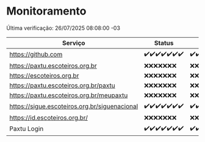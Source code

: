 # Monitoramento

Última verificação: 26/07/2025 08:08:00 -03

|Serviço|Status|Últimas 24h|
|---|---|---|
|https://github.com|<span title="2025-07-19: OK=23">✔️</span><span title="2025-07-20: OK=22">✔️</span><span title="2025-07-21: OK=22">✔️</span><span title="2025-07-22: OK=23">✔️</span><span title="2025-07-23: OK=23">✔️</span><span title="2025-07-24: OK=23">✔️</span><span title="2025-07-25: OK=10">✔️</span>|<span title="25/07/2025 08:09:00 -03 : 200">✔️</span><span title="25/07/2025 09:19:00 -03 : 200">✔️</span><span title="25/07/2025 10:29:00 -03 : 200">✔️</span><span title="25/07/2025 11:10:00 -03 : 200">✔️</span><span title="25/07/2025 12:10:00 -03 : 200">✔️</span><span title="25/07/2025 13:12:00 -03 : 200">✔️</span><span title="25/07/2025 14:11:00 -03 : 200">✔️</span><span title="25/07/2025 15:14:00 -03 : 200">✔️</span><span title="25/07/2025 16:10:00 -03 : 200">✔️</span><span title="25/07/2025 17:10:00 -03 : 200">✔️</span><span title="25/07/2025 18:09:00 -03 : 200">✔️</span><span title="25/07/2025 19:09:00 -03 : 200">✔️</span><span title="25/07/2025 20:10:00 -03 : 200">✔️</span><span title="25/07/2025 21:51:00 -03 : 200">✔️</span><span title="25/07/2025 23:45:00 -03 : 200">✔️</span><span title="26/07/2025 00:52:00 -03 : 200">✔️</span><span title="26/07/2025 01:27:00 -03 : 200">✔️</span><span title="26/07/2025 02:14:00 -03 : 200">✔️</span><span title="26/07/2025 03:13:00 -03 : 200">✔️</span><span title="26/07/2025 04:10:00 -03 : 200">✔️</span><span title="26/07/2025 05:12:00 -03 : 200">✔️</span><span title="26/07/2025 06:09:00 -03 : 200">✔️</span><span title="26/07/2025 07:09:00 -03 : 200">✔️</span><span title="26/07/2025 08:08:00 -03 : 200">✔️</span>|
|https://paxtu.escoteiros.org.br|<span title="2025-07-19: Falhas=23">❌</span><span title="2025-07-20: Falhas=22">❌</span><span title="2025-07-21: Falhas=22">❌</span><span title="2025-07-22: Falhas=23">❌</span><span title="2025-07-23: Falhas=23">❌</span><span title="2025-07-24: Falhas=23">❌</span><span title="2025-07-25: Falhas=10">❌</span>|<span title="25/07/2025 08:09:00 -03 : 403">❌</span><span title="25/07/2025 09:19:00 -03 : 403">❌</span><span title="25/07/2025 10:29:00 -03 : 403">❌</span><span title="25/07/2025 11:10:00 -03 : 403">❌</span><span title="25/07/2025 12:10:00 -03 : 403">❌</span><span title="25/07/2025 13:12:00 -03 : 403">❌</span><span title="25/07/2025 14:11:00 -03 : 403">❌</span><span title="25/07/2025 15:14:00 -03 : 403">❌</span><span title="25/07/2025 16:10:00 -03 : 403">❌</span><span title="25/07/2025 17:10:00 -03 : 403">❌</span><span title="25/07/2025 18:09:00 -03 : 403">❌</span><span title="25/07/2025 19:09:00 -03 : 403">❌</span><span title="25/07/2025 20:10:00 -03 : 403">❌</span><span title="25/07/2025 21:51:00 -03 : 403">❌</span><span title="25/07/2025 23:45:00 -03 : 403">❌</span><span title="26/07/2025 00:52:00 -03 : 403">❌</span><span title="26/07/2025 01:27:00 -03 : 403">❌</span><span title="26/07/2025 02:14:00 -03 : 403">❌</span><span title="26/07/2025 03:13:00 -03 : 403">❌</span><span title="26/07/2025 04:10:00 -03 : 403">❌</span><span title="26/07/2025 05:12:00 -03 : 403">❌</span><span title="26/07/2025 06:09:00 -03 : 403">❌</span><span title="26/07/2025 07:09:00 -03 : 403">❌</span><span title="26/07/2025 08:08:00 -03 : 403">❌</span>|
|https://escoteiros.org.br|<span title="2025-07-19: Falhas=23">❌</span><span title="2025-07-20: Falhas=22">❌</span><span title="2025-07-21: Falhas=22">❌</span><span title="2025-07-22: Falhas=23">❌</span><span title="2025-07-23: Falhas=23">❌</span><span title="2025-07-24: Falhas=23">❌</span><span title="2025-07-25: Falhas=10">❌</span>|<span title="25/07/2025 08:09:00 -03 : 403">❌</span><span title="25/07/2025 09:19:00 -03 : 403">❌</span><span title="25/07/2025 10:29:00 -03 : 403">❌</span><span title="25/07/2025 11:10:00 -03 : 403">❌</span><span title="25/07/2025 12:10:00 -03 : 403">❌</span><span title="25/07/2025 13:12:00 -03 : 403">❌</span><span title="25/07/2025 14:11:00 -03 : 403">❌</span><span title="25/07/2025 15:14:00 -03 : 403">❌</span><span title="25/07/2025 16:10:00 -03 : 403">❌</span><span title="25/07/2025 17:10:00 -03 : 403">❌</span><span title="25/07/2025 18:09:00 -03 : 403">❌</span><span title="25/07/2025 19:09:00 -03 : 403">❌</span><span title="25/07/2025 20:10:00 -03 : 403">❌</span><span title="25/07/2025 21:51:00 -03 : 403">❌</span><span title="25/07/2025 23:45:00 -03 : 403">❌</span><span title="26/07/2025 00:52:00 -03 : 403">❌</span><span title="26/07/2025 01:27:00 -03 : 403">❌</span><span title="26/07/2025 02:14:00 -03 : 403">❌</span><span title="26/07/2025 03:13:00 -03 : 403">❌</span><span title="26/07/2025 04:10:00 -03 : 403">❌</span><span title="26/07/2025 05:12:00 -03 : 403">❌</span><span title="26/07/2025 06:09:00 -03 : 403">❌</span><span title="26/07/2025 07:09:00 -03 : 403">❌</span><span title="26/07/2025 08:08:00 -03 : 403">❌</span>|
|https://paxtu.escoteiros.org.br/paxtu|<span title="2025-07-19: Falhas=23">❌</span><span title="2025-07-20: Falhas=22">❌</span><span title="2025-07-21: Falhas=22">❌</span><span title="2025-07-22: Falhas=23">❌</span><span title="2025-07-23: Falhas=23">❌</span><span title="2025-07-24: Falhas=23">❌</span><span title="2025-07-25: Falhas=10">❌</span>|<span title="25/07/2025 08:09:00 -03 : 403">❌</span><span title="25/07/2025 09:19:00 -03 : 403">❌</span><span title="25/07/2025 10:29:00 -03 : 403">❌</span><span title="25/07/2025 11:10:00 -03 : 403">❌</span><span title="25/07/2025 12:10:00 -03 : 403">❌</span><span title="25/07/2025 13:12:00 -03 : 403">❌</span><span title="25/07/2025 14:11:00 -03 : 403">❌</span><span title="25/07/2025 15:14:00 -03 : 403">❌</span><span title="25/07/2025 16:10:00 -03 : 403">❌</span><span title="25/07/2025 17:10:00 -03 : 403">❌</span><span title="25/07/2025 18:09:00 -03 : 403">❌</span><span title="25/07/2025 19:09:00 -03 : 403">❌</span><span title="25/07/2025 20:10:00 -03 : 403">❌</span><span title="25/07/2025 21:51:00 -03 : 403">❌</span><span title="25/07/2025 23:45:00 -03 : 403">❌</span><span title="26/07/2025 00:52:00 -03 : 403">❌</span><span title="26/07/2025 01:27:00 -03 : 403">❌</span><span title="26/07/2025 02:14:00 -03 : 403">❌</span><span title="26/07/2025 03:13:00 -03 : 403">❌</span><span title="26/07/2025 04:10:00 -03 : 403">❌</span><span title="26/07/2025 05:12:00 -03 : 403">❌</span><span title="26/07/2025 06:09:00 -03 : 403">❌</span><span title="26/07/2025 07:09:00 -03 : 403">❌</span><span title="26/07/2025 08:08:00 -03 : 403">❌</span>|
|https://paxtu.escoteiros.org.br/meupaxtu|<span title="2025-07-19: Falhas=23">❌</span><span title="2025-07-20: Falhas=22">❌</span><span title="2025-07-21: Falhas=22">❌</span><span title="2025-07-22: Falhas=23">❌</span><span title="2025-07-23: Falhas=23">❌</span><span title="2025-07-24: Falhas=23">❌</span><span title="2025-07-25: Falhas=10">❌</span>|<span title="25/07/2025 08:09:00 -03 : 403">❌</span><span title="25/07/2025 09:19:00 -03 : 403">❌</span><span title="25/07/2025 10:29:00 -03 : 403">❌</span><span title="25/07/2025 11:10:00 -03 : 403">❌</span><span title="25/07/2025 12:10:00 -03 : 403">❌</span><span title="25/07/2025 13:12:00 -03 : 403">❌</span><span title="25/07/2025 14:11:00 -03 : 403">❌</span><span title="25/07/2025 15:14:00 -03 : 403">❌</span><span title="25/07/2025 16:10:00 -03 : 403">❌</span><span title="25/07/2025 17:10:00 -03 : 403">❌</span><span title="25/07/2025 18:09:00 -03 : 403">❌</span><span title="25/07/2025 19:09:00 -03 : 403">❌</span><span title="25/07/2025 20:10:00 -03 : 403">❌</span><span title="25/07/2025 21:51:00 -03 : 403">❌</span><span title="25/07/2025 23:45:00 -03 : 403">❌</span><span title="26/07/2025 00:52:00 -03 : 403">❌</span><span title="26/07/2025 01:27:00 -03 : 403">❌</span><span title="26/07/2025 02:14:00 -03 : 403">❌</span><span title="26/07/2025 03:13:00 -03 : 403">❌</span><span title="26/07/2025 04:10:00 -03 : 403">❌</span><span title="26/07/2025 05:12:00 -03 : 403">❌</span><span title="26/07/2025 06:09:00 -03 : 403">❌</span><span title="26/07/2025 07:09:00 -03 : 403">❌</span><span title="26/07/2025 08:08:00 -03 : 403">❌</span>|
|https://sigue.escoteiros.org.br/siguenacional|<span title="2025-07-19: OK=23">✔️</span><span title="2025-07-20: OK=22">✔️</span><span title="2025-07-21: OK=22">✔️</span><span title="2025-07-22: OK=23">✔️</span><span title="2025-07-23: OK=23">✔️</span><span title="2025-07-24: OK=23">✔️</span><span title="2025-07-25: OK=10">✔️</span>|<span title="25/07/2025 08:09:00 -03 : 200">✔️</span><span title="25/07/2025 09:19:00 -03 : 200">✔️</span><span title="25/07/2025 10:29:00 -03 : 200">✔️</span><span title="25/07/2025 11:10:00 -03 : 200">✔️</span><span title="25/07/2025 12:10:00 -03 : 200">✔️</span><span title="25/07/2025 13:12:00 -03 : 200">✔️</span><span title="25/07/2025 14:11:00 -03 : 200">✔️</span><span title="25/07/2025 15:14:00 -03 : 200">✔️</span><span title="25/07/2025 16:10:00 -03 : 200">✔️</span><span title="25/07/2025 17:10:00 -03 : 200">✔️</span><span title="25/07/2025 18:09:00 -03 : 200">✔️</span><span title="25/07/2025 19:09:00 -03 : 200">✔️</span><span title="25/07/2025 20:10:00 -03 : 200">✔️</span><span title="25/07/2025 21:51:00 -03 : 200">✔️</span><span title="25/07/2025 23:45:00 -03 : 200">✔️</span><span title="26/07/2025 00:52:00 -03 : 200">✔️</span><span title="26/07/2025 01:27:00 -03 : 200">✔️</span><span title="26/07/2025 02:14:00 -03 : 200">✔️</span><span title="26/07/2025 03:13:00 -03 : 200">✔️</span><span title="26/07/2025 04:10:00 -03 : 200">✔️</span><span title="26/07/2025 05:12:00 -03 : 200">✔️</span><span title="26/07/2025 06:09:00 -03 : 200">✔️</span><span title="26/07/2025 07:09:00 -03 : 200">✔️</span><span title="26/07/2025 08:08:00 -03 : 200">✔️</span>|
|https://id.escoteiros.org.br/|<span title="2025-07-19: Falhas=23">❌</span><span title="2025-07-20: Falhas=22">❌</span><span title="2025-07-21: Falhas=22">❌</span><span title="2025-07-22: Falhas=23">❌</span><span title="2025-07-23: Falhas=23">❌</span><span title="2025-07-24: Falhas=23">❌</span><span title="2025-07-25: Falhas=10">❌</span>|<span title="25/07/2025 08:09:00 -03 : 403">❌</span><span title="25/07/2025 09:19:00 -03 : 403">❌</span><span title="25/07/2025 10:29:00 -03 : 403">❌</span><span title="25/07/2025 11:10:00 -03 : 403">❌</span><span title="25/07/2025 12:11:00 -03 : 403">❌</span><span title="25/07/2025 13:12:00 -03 : 403">❌</span><span title="25/07/2025 14:11:00 -03 : 403">❌</span><span title="25/07/2025 15:14:00 -03 : 403">❌</span><span title="25/07/2025 16:10:00 -03 : 403">❌</span><span title="25/07/2025 17:10:00 -03 : 403">❌</span><span title="25/07/2025 18:09:00 -03 : 403">❌</span><span title="25/07/2025 19:09:00 -03 : 403">❌</span><span title="25/07/2025 20:10:00 -03 : 403">❌</span><span title="25/07/2025 21:51:00 -03 : 403">❌</span><span title="25/07/2025 23:45:00 -03 : 403">❌</span><span title="26/07/2025 00:52:00 -03 : 403">❌</span><span title="26/07/2025 01:27:00 -03 : 403">❌</span><span title="26/07/2025 02:14:00 -03 : 403">❌</span><span title="26/07/2025 03:13:00 -03 : 403">❌</span><span title="26/07/2025 04:10:00 -03 : 403">❌</span><span title="26/07/2025 05:12:00 -03 : 403">❌</span><span title="26/07/2025 06:09:00 -03 : 403">❌</span><span title="26/07/2025 07:09:00 -03 : 403">❌</span><span title="26/07/2025 08:08:00 -03 : 403">❌</span>|
|Paxtu Login|<span title="2025-07-19: OK=23">✔️</span><span title="2025-07-20: OK=22">✔️</span><span title="2025-07-21: OK=22">✔️</span><span title="2025-07-22: OK=23">✔️</span><span title="2025-07-23: OK=23">✔️</span><span title="2025-07-24: OK=23">✔️</span><span title="2025-07-25: OK=10">✔️</span>|<span title="25/07/2025 08:09:00 -03 : 200">✔️</span><span title="25/07/2025 09:19:00 -03 : 200">✔️</span><span title="25/07/2025 10:29:00 -03 : 200">✔️</span><span title="25/07/2025 11:10:00 -03 : 200">✔️</span><span title="25/07/2025 12:11:00 -03 : 200">✔️</span><span title="25/07/2025 13:12:00 -03 : 200">✔️</span><span title="25/07/2025 14:11:00 -03 : 200">✔️</span><span title="25/07/2025 15:14:00 -03 : 200">✔️</span><span title="25/07/2025 16:10:00 -03 : 200">✔️</span><span title="25/07/2025 17:10:00 -03 : 200">✔️</span><span title="25/07/2025 18:09:00 -03 : 200">✔️</span><span title="25/07/2025 19:09:00 -03 : 200">✔️</span><span title="25/07/2025 20:10:00 -03 : 200">✔️</span><span title="25/07/2025 21:51:00 -03 : 200">✔️</span><span title="25/07/2025 23:45:00 -03 : 200">✔️</span><span title="26/07/2025 00:52:00 -03 : 200">✔️</span><span title="26/07/2025 01:27:00 -03 : 200">✔️</span><span title="26/07/2025 02:14:00 -03 : 200">✔️</span><span title="26/07/2025 03:13:00 -03 : 200">✔️</span><span title="26/07/2025 04:10:00 -03 : 200">✔️</span><span title="26/07/2025 05:12:00 -03 : 200">✔️</span><span title="26/07/2025 06:09:00 -03 : 200">✔️</span><span title="26/07/2025 07:09:00 -03 : 200">✔️</span><span title="26/07/2025 08:08:00 -03 : 200">✔️</span>|

